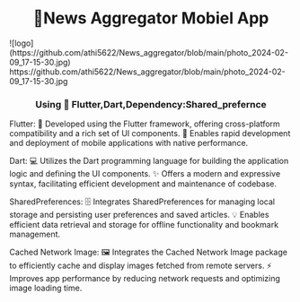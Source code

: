 <h1 align="center">📰News Aggregator Mobiel App</h1>
![logo](https://github.com/athi5622/News_aggregator/blob/main/photo_2024-02-09_17-15-30.jpg)
https://github.com/athi5622/News_aggregator/blob/main/photo_2024-02-09_17-15-30.jpg
<h3 align="center">Using 🚀 Flutter,Dart,Dependency:Shared_prefernce</h3>


Flutter:
🚀 Developed using the Flutter framework, offering cross-platform compatibility and a rich set of UI components.
📱 Enables rapid development and deployment of mobile applications with native performance.

Dart:
💻 Utilizes the Dart programming language for building the application logic and defining the UI components.
✨ Offers a modern and expressive syntax, facilitating efficient development and maintenance of codebase.

SharedPreferences:
🗄️ Integrates SharedPreferences for managing local storage and persisting user preferences and saved articles.
💡 Enables efficient data retrieval and storage for offline functionality and bookmark management.

Cached Network Image:
🖼️ Integrates the Cached Network Image package to efficiently cache and display images fetched from remote servers.
⚡ Improves app performance by reducing network requests and optimizing image loading time.






